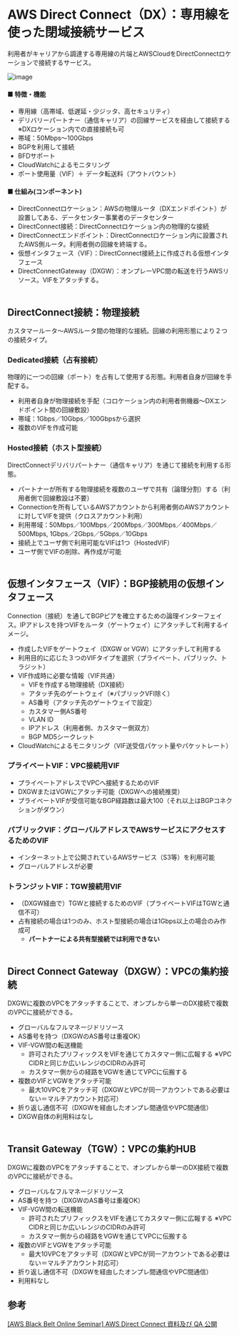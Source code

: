 # AWS Direct Connect（DX）：専用線を使った閉域接続サービス
利用者がキャリアから調達する専用線の片端とAWSCloudをDirectConnectロケーションで接続するサービス。

![image](https://github.com/user-attachments/assets/5ddf43c3-eb1e-4f7d-8d86-c5d10364b5f3)


#### ■ 特徴・機能
- 専用線（高帯域、低遅延・少ジッタ、高セキュリティ）
- デリバリーパートナー（通信キャリア）の回線サービスを経由して接続する ※DXロケーション内での直接接続も可
- 帯域：50Mbps～100Gbps
- BGPを利用して接続
- BFDサポート
- CloudWatchによるモニタリング
- ポート使用量（VIF）＋ データ転送料（アウトバウント）


#### ■ 仕組み(コンポーネント)
- DirectConnectロケーション：AWSの物理ルータ（DXエンドポイント）が設置してある、データセンター事業者のデータセンター
- DirectConnect接続：DirectConnectロケーション内の物理的な接続
- DirectConnectエンドポイント：DirectConnectロケーション内に設置されたAWS側ルータ。利用者側の回線を終端する。
- 仮想インタフェース（VIF）：DirectConnect接続上に作成される仮想インタフェース
- DirectConnectGateway（DXGW）：オンプレーVPC間の転送を行うAWSリソース。VIFをアタッチする。
<br><br>

## DirectConnect接続：物理接続
カスタマールータ～AWSルータ間の物理的な接続。回線の利用形態により２つの接続タイプ。
### Dedicated接続（占有接続）
物理的に一つの回線（ポート）を占有して使用する形態。利用者自身が回線を手配する。
- 利用者自身が物理接続を手配（コロケーション内の利用者側機器～DXエンドポイント間の回線敷設） 
- 帯域：1Gbps／10Gbps／100Gbpsから選択
- 複数のVIFを作成可能
### Hosted接続（ホスト型接続）
DirectConnectデリバリパートナー（通信キャリア）を通じて接続を利用する形態。
- パートナーが所有する物理接続を複数のユーザで共有（論理分割）する（利用者側で回線敷設は不要）
- Connectionを所有しているAWSアカウントから利用者側のAWSアカウントに対してVIFを提供（クロスアカウント利用）
- 利用帯域：50Mbps／100Mbps／200Mbps／300Mbps／400Mbps／500Mbps, 1Gbps／2Gbps／5Gbps／10Gbps
- 接続上でユーザ側で利用可能なVIFは1つ（HostedVIF）
- ユーザ側でVIFの削除、再作成が可能
<br><br>

## 仮想インタフェース（VIF）：BGP接続用の仮想インタフェース
Connection（接続）を通してBGPピアを確立するための論理インターフェイス。IPアドレスを持つVIFをルータ（ゲートウェイ）にアタッチして利用するイメージ。
- 作成したVIFをゲートウェイ（DXGW or VGW）にアタッチして利用する
- 利用目的に応じた３つのVIFタイプを選択（プライベート、パブリック、トラジット）
- VIF作成時に必要な情報（VIF共通）
  - VIFを作成する物理接続（DX接続） 
  - アタッチ先のゲートウェイ（※パブリックVFI除く）
  - AS番号（アタッチ先のゲートウェイで設定）
  - カスタマー側AS番号
  - VLAN ID
  - IPアドレス（利用者側、カスタマー側双方）
  - BGP MD5シークレット
- CloudWatchによるモニタリング（VIF送受信パケット量やパケットレート）

### プライベートVIF：VPC接続用VIF
- プライベートアドレスでVPCへ接続するためのVIF
- DXGWまたはVGWにアタッチ可能（DXGWへの接続推奨）
- プライベートVIFが受信可能なBGP経路数は最大100（それ以上はBGPコネクションがダウン）

### パブリックVIF：グローバルアドレスでAWSサービスにアクセスするためのVIF
- インターネット上で公開されているAWSサービス（S3等）を利用可能
- グローバルアドレスが必要

### トランジットVIF：TGW接続用VIF
- （DXGW経由で）TGWと接続するためのVIF（プライベートVIFはTGWと通信不可）
- 占有接続の場合は1つのみ、ホスト型接続の場合は1Gbps以上の場合のみ作成可
  - **パートナーによる共有型接続では利用できない**
<br><br>

## Direct Connect Gateway（DXGW）：VPCの集約接続
DXGWに複数のVPCをアタッチすることで、オンプレから単一のDX接続で複数のVPCに接続ができる。
- グローバルなフルマネージドリソース
- AS番号を持つ（DXGWのAS番号は重複OK）
- VIF-VGW間の転送機能
  - 許可されたプリフィックスをVIFを通じてカスタマー側に広報する ※VPC CIDRと同じか広いレンジのCIDRのみ許可
  - カスタマー側からの経路をVGWを通じてVPCに伝搬する
- 複数のVIFとVGWをアタッチ可能
  - 最大10VPCをアタッチ可（DXGWとVPCが同一アカウントである必要はない＝マルチアカウント対応可） 
- 折り返し通信不可（DXGWを経由したオンプレ間通信やVPC間通信）
- DXGW自体の利用料はなし
<br><br>

## Transit Gateway（TGW）：VPCの集約HUB
DXGWに複数のVPCをアタッチすることで、オンプレから単一のDX接続で複数のVPCに接続ができる。
- グローバルなフルマネージドリソース
- AS番号を持つ（DXGWのAS番号は重複OK）
- VIF-VGW間の転送機能
  - 許可されたプリフィックスをVIFを通じてカスタマー側に広報する ※VPC CIDRと同じか広いレンジのCIDRのみ許可
  - カスタマー側からの経路をVGWを通じてVPCに伝搬する
- 複数のVIFとVGWをアタッチ可能
  - 最大10VPCをアタッチ可（DXGWとVPCが同一アカウントである必要はない＝マルチアカウント対応可） 
- 折り返し通信不可（DXGWを経由したオンプレ間通信やVPC間通信）
- 利用料なし



## 参考
[[AWS Black Belt Online Seminar] AWS Direct Connect 資料及び QA 公開](https://aws.amazon.com/jp/blogs/news/webinar-bb-awsdirectconnect-2021/)
  

